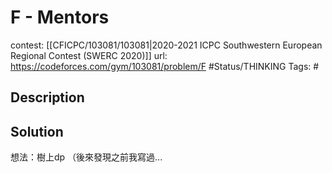 # F - Mentors

contest: [[CFICPC/103081/103081|2020-2021 ICPC Southwestern European Regional Contest (SWERC 2020)]]
url: https://codeforces.com/gym/103081/problem/F
#Status/THINKING
Tags: #

## Description

## Solution

想法：樹上dp
（後來發現之前我寫過...